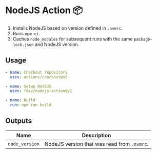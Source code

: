 # NodeJS Action :package:

1. Installs NodeJS based on version defined in `.nvmrc`.
2. Runs `npm ci`.
3. Caches `node_modules` for subsequent runs with the same `package-lock.json` and NodeJS version.

## Usage

```yaml
- name: Checkout repository
  uses: actions/checkout@v2

- name: Setup NodeJS
  uses: fdev/nodejs-action@v1

- name: Build
  run: npm run build
```


## Outputs

| Name           | Description                                 |
|----------------|---------------------------------------------|
| `node_version` | NodeJS version that was read from `.nvmrc`. |

